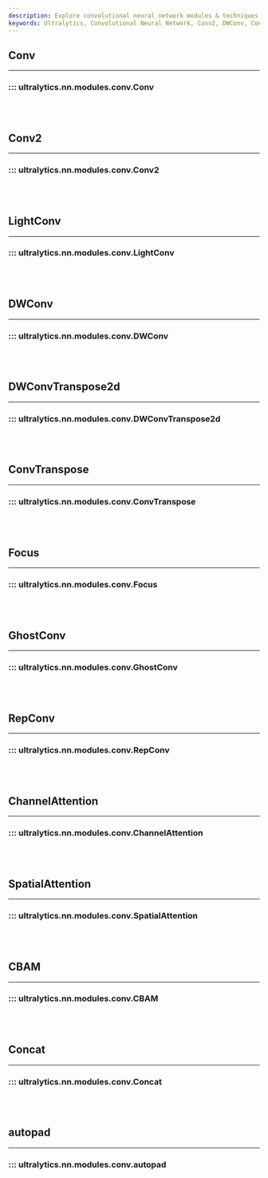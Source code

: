 ```yaml
---
description: Explore convolutional neural network modules & techniques such as LightConv, DWConv, ConvTranspose, GhostConv, CBAM & autopad with Ultralytics Docs.
keywords: Ultralytics, Convolutional Neural Network, Conv2, DWConv, ConvTranspose, GhostConv, ChannelAttention, CBAM, autopad
---
```


## Conv
---
### ::: ultralytics.nn.modules.conv.Conv
<br><br>

## Conv2
---
### ::: ultralytics.nn.modules.conv.Conv2
<br><br>

## LightConv
---
### ::: ultralytics.nn.modules.conv.LightConv
<br><br>

## DWConv
---
### ::: ultralytics.nn.modules.conv.DWConv
<br><br>

## DWConvTranspose2d
---
### ::: ultralytics.nn.modules.conv.DWConvTranspose2d
<br><br>

## ConvTranspose
---
### ::: ultralytics.nn.modules.conv.ConvTranspose
<br><br>

## Focus
---
### ::: ultralytics.nn.modules.conv.Focus
<br><br>

## GhostConv
---
### ::: ultralytics.nn.modules.conv.GhostConv
<br><br>

## RepConv
---
### ::: ultralytics.nn.modules.conv.RepConv
<br><br>

## ChannelAttention
---
### ::: ultralytics.nn.modules.conv.ChannelAttention
<br><br>

## SpatialAttention
---
### ::: ultralytics.nn.modules.conv.SpatialAttention
<br><br>

## CBAM
---
### ::: ultralytics.nn.modules.conv.CBAM
<br><br>

## Concat
---
### ::: ultralytics.nn.modules.conv.Concat
<br><br>

## autopad
---
### ::: ultralytics.nn.modules.conv.autopad
<br><br>
